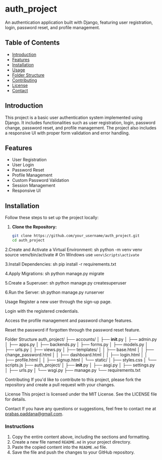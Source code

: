 # auth_project
An authentication application built with Django, featuring user registration, login, password reset, and profile management.

## Table of Contents
- [Introduction](#introduction)
- [Features](#features)
- [Installation](#installation)
- [Usage](#usage)
- [Folder Structure](#folder-structure)
- [Contributing](#contributing)
- [License](#license)
- [Contact](#contact)

## Introduction
This project is a basic user authentication system implemented using Django. It includes functionalities such as user registration, login, password change, password reset, and profile management. The project also includes a responsive UI with proper form validation and error handling.

## Features
- User Registration
- User Login
- Password Reset
- Profile Management
- Custom Password Validation
- Session Management
- Responsive UI

## Installation
Follow these steps to set up the project locally:

1. **Clone the Repository:**
   ```sh
   git clone https://github.com/your_username/auth_project.git
   cd auth_project
   
2.Create and Activate a Virtual Environment:
sh
python -m venv venv
source venv/bin/activate  # On Windows use `venv\Scripts\activate`

3.Install Dependencies:
sh
pip install -r requirements.txt

4.Apply Migrations:
sh
python manage.py migrate

5.Create a Superuser:
sh
python manage.py createsuperuser

6.Run the Server:
sh
python manage.py runserver

Usage
Register a new user through the sign-up page.

Login with the registered credentials.

Access the profile management and password change features.

Reset the password if forgotten through the password reset feature.

Folder Structure
auth_project/
├── accounts/
│   ├── __init__.py
│   ├── admin.py
│   ├── apps.py
│   ├── backends.py
│   ├── forms.py
│   ├── models.py
│   ├── urls.py
│   ├── views.py
│   ├── templates/
│   │   ├── base.html
│   │   ├── change_password.html
│   │   ├── dashboard.html
│   │   ├── login.html
│   │   ├── profile.html
│   │   ├── signup.html
│   └── static/
│       ├── styles.css
│       └── scripts.js
├── auth_project/
│   ├── __init__.py
│   ├── asgi.py
│   ├── settings.py
│   ├── urls.py
│   └── wsgi.py
├── manage.py
└── requirements.txt

Contributing
If you'd like to contribute to this project, please fork the repository and create a pull request with your changes.

License
This project is licensed under the MIT License. See the LICENSE file for details.

Contact
If you have any questions or suggestions, feel free to contact me at prabas.paddana@gmail.com.


### Instructions

1. Copy the entire content above, including the sections and formatting.
2. Create a new file named `README.md` in your project directory.
3. Paste the copied content into the `README.md` file.
4. Save the file and push the changes to your GitHub repository.
